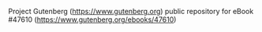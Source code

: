 Project Gutenberg (https://www.gutenberg.org) public repository for eBook #47610 (https://www.gutenberg.org/ebooks/47610)
